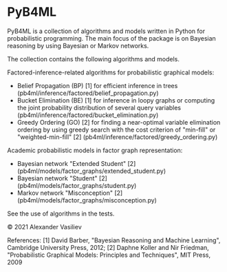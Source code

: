 # PyB4ML
PyB4ML is a collection of algorithms and models written in Python for probabilistic programming. The main focus of the package is on Bayesian reasoning by using Bayesian or Markov networks. 

The collection contains the following algorithms and models.

Factored-inference-related algorithms for probabilistic graphical models:
- Belief Propagation (BP) [1] for efficient inference in trees (pb4ml/inference/factored/belief_propagation.py)
- Bucket Elimination (BE) [1] for inference in loopy graphs or computing the joint probability distribution of several query variables (pb4ml/inference/factored/bucket_elimination.py)
- Greedy Ordering (GO) [2] for finding a near-optimal variable elimination ordering by using greedy search with the cost criterion of "min-fill" or "weighted-min-fill" [2] (pb4ml/inference/factored/greedy_ordering.py)

Academic probabilistic models in factor graph representation:
- Bayesian network "Extended Student" [2] (pb4ml/models/factor_graphs/extended_student.py)
- Bayesian network "Student" [2] (pb4ml/models/factor_graphs/student.py)
- Markov network "Misconception" [2] (pb4ml/models/factor_graphs/misconception.py)

See the use of algorithms in the tests.

© 2021 Alexander Vasiliev

References:
[1] David Barber, "Bayesian Reasoning and Machine Learning", Cambridge University Press, 2012;
[2] Daphne Koller and Nir Friedman, "Probabilistic Graphical Models: Principles and Techniques", MIT Press, 2009
